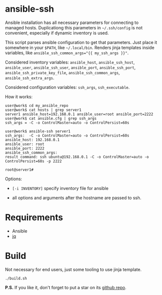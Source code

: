 # ansible-ssh

Ansible installation has all necessary parameters for connecting to managed hosts. Duplicationg this parameters in `~/.ssh/config` is not convenient, especially if dynamic inventory is used.

This script parses ansible configuration to get that parameters. Just place it somewhere in your `$PATH`, like `~/.local/bin`. Renders jinja templates inside variables, like `ansible_ssh_common_args="{{ my_ssh_args }}"`.

Considered inventory variables: `ansible_host`, `ansible_ssh_host`, `ansible_user`, `ansible_ssh_user`, `ansible_port`, `ansible_ssh_port`, `ansible_ssh_private_key_file`, `ansible_ssh_common_args`, `ansible_ssh_extra_args`.

Considered configuration variables: `ssh_args`, `ssh_executable`.

How it works:

```console
user@work$ cd my_ansible_repo
user@work$ cat hosts | grep server1
server1 ansible_host=192.168.0.1 ansible_user=root ansible_port=2222
user@work$ cat ansible.cfg | grep ssh_args
ssh_args = -C -o ControlMaster=auto -o ControlPersist=60s

user@work$ ansible-ssh server1
ssh_args:  -C -o ControlMaster=auto -o ControlPersist=60s
ansible_host: 192.168.0.1
ansible_user: root
ansible_port: 2222
ansible_ssh_common_args:
result command: ssh ubuntu@192.168.0.1 -C -o ControlMaster=auto -o ControlPersist=60s -p 2222

root@server1#
```

Options:

* `[-i INVENTORY]` specify inventory file for ansible

* all options and arguments after the hostname are passed to ssh.

# Requirements

* Ansible
* [jq](https://stedolan.github.io/jq/)

# Build

Not necessary for end users, just some tooling to use jinja template.

`./build.sh`

**P.S.** If you like it, don't forget to put a star on its [github repo](https://github.com/selivan/ansible-ssh).
